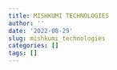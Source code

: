 ```yaml
---
title: MISHKUMI TECHNOLOGIES
author: ''
date: '2022-08-29'
slug: mishkumi_technologies
categories: []
tags: []
---
```

